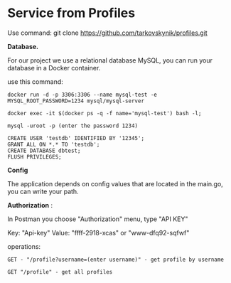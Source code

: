
# Service from Profiles

Use command: git clone https://github.com/tarkovskynik/profiles.git

**Database.**

For our project we use a relational database MySQL, you can run your database in a Docker container.

use this command: 
```
docker run -d -p 3306:3306 --name mysql-test -e MYSQL_ROOT_PASSWORD=1234 mysql/mysql-server

docker exec -it $(docker ps -q -f name='mysql-test') bash -l;

mysql -uroot -p (enter the password 1234)

CREATE USER 'testdb' IDENTIFIED BY '12345';
GRANT ALL ON *.* TO 'testdb';
CREATE DATABASE dbtest;
FLUSH PRIVILEGES;
```

**Config**

The application depends on config values that are located in the main.go, you can write your path.

**Authorization** :

In Postman you choose "Authorization" menu, type "API KEY"

Key: "Api-key"
Value: "ffff-2918-xcas" or "www-dfq92-sqfwf"

operations:
```
GET - "/profile?username=(enter username)" - get profile by username

GET "/profile" - get all profiles
```